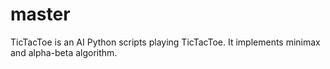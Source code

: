 # master
TicTacToe is an AI Python scripts playing TicTacToe. It implements minimax and alpha-beta algorithm.


